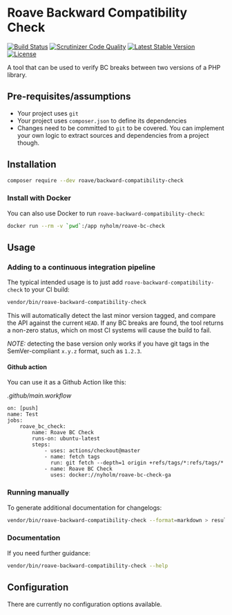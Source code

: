 # Roave Backward Compatibility Check

[![Build Status](https://travis-ci.org/Roave/BackwardCompatibilityCheck.svg?branch=master)](https://travis-ci.org/Roave/BackwardCompatibilityCheck)  [![Scrutinizer Code Quality](https://scrutinizer-ci.com/g/Roave/BackwardCompatibilityCheck/badges/quality-score.png?b=master)](https://scrutinizer-ci.com/g/Roave/BackwardCompatibilityCheck/?branch=master) [![Latest Stable Version](https://poser.pugx.org/roave/backward-compatibility-check/v/stable)](https://packagist.org/packages/roave/backward-compatibility-check) [![License](https://poser.pugx.org/roave/backward-compatibility-check/license)](https://packagist.org/packages/roave/backward-compatibility-check)

A tool that can be used to verify BC breaks between two versions
of a PHP library.

## Pre-requisites/assumptions

 * Your project uses `git`
 * Your project uses `composer.json` to define its dependencies
 * Changes need to be committed to `git` to be covered. You can implement your own logic to extract sources and dependencies from a project though.

## Installation

```bash
composer require --dev roave/backward-compatibility-check
```

### Install with Docker

You can also use Docker to run `roave-backward-compatibility-check`: 

```bash
docker run --rm -v `pwd`:/app nyholm/roave-bc-check
```

## Usage

### Adding to a continuous integration pipeline

The typical intended usage is to just add `roave-backward-compatibility-check`
to your CI build:

```bash
vendor/bin/roave-backward-compatibility-check
```

This will automatically detect the last minor version tagged, and
compare the API against the current `HEAD`. If any BC breaks are found,
the tool returns a non-zero status, which on most CI systems will cause
the build to fail.

*NOTE:* detecting the base version only works if you have git tags in
the SemVer-compliant `x.y.z` format, such as `1.2.3`.

#### Github action

You can use it as a Github Action like this:

_.github/main.workflow_
```
on: [push]
name: Test
jobs:
    roave_bc_check:
        name: Roave BC Check
        runs-on: ubuntu-latest
        steps:
            - uses: actions/checkout@master
            - name: fetch tags
              run: git fetch --depth=1 origin +refs/tags/*:refs/tags/*
            - name: Roave BC Check
              uses: docker://nyholm/roave-bc-check-ga
```

### Running manually

To generate additional documentation for changelogs:

```bash
vendor/bin/roave-backward-compatibility-check --format=markdown > results.md
```

### Documentation

If you need further guidance:

```bash
vendor/bin/roave-backward-compatibility-check --help
```

## Configuration

There are currently no configuration options available.
